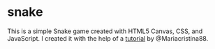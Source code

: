 # snake

This is a simple Snake game created with HTML5 Canvas, CSS, and JavaScript. I created it with the help of a [tutorial](http://www.competa.com/blog/how-to-build-a-snake-game-using-javascript-and-html5-canvas/) by @Mariacristina88.